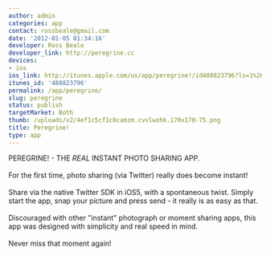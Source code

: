 ```yaml
---
author: admin
categories: app
contact: rossbeale@gmail.com
date: '2012-01-05 01:34:16'
developer: Ross Beale
developer_link: http://peregrine.cc
devices: 
- ios
ios_link: http://itunes.apple.com/us/app/peregrine!/id488823796?ls=1%26mt=8
itunes_id: '488823796'
permalink: /app/peregrine/
slug: peregrine
status: publish
targetMarket: Both
thumb: /uploads/v2/4ef1c5cf1c8camzm.cvvlwohk.170x170-75.png
title: Peregrine!
type: app
---
```


PEREGRINE! - THE *REAL* INSTANT PHOTO SHARING APP. <br />
<br />
For the first time, photo sharing (via Twitter) really does become instant! <br />
<br />
Share via the native Twitter SDK in iOS5, with a spontaneous twist. Simply start the app, snap your picture and press send - it really is as easy as that. <br />
<br />
Discouraged with other "instant" photograph or moment sharing apps, this app was designed with simplicity and real speed in mind. <br />
<br />
Never miss that moment again! 